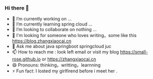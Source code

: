### Hi there 👋

<!--
**small-rose/small-rose** is a ✨ _special_ ✨ repository because its `README.md` (this file) appears on your GitHub profile.

Here are some ideas to get you started:
-->

- 🔭 I’m currently working on ...
- 🌱 I’m currently learning spring cloud ...
- 👯 I’m looking to collaborate on nothing ...
- 🤔 I'm looking for someone who loves writing，some like this https://blog.zhangxiaocai.cn
- 💬 Ask me about java springboot springcloud juc
- 📫 How to reach me : look left email or visit my blog https://small-rose.github.io or https://zhangxiaocai.cn 
- 😄 Pronouns: thinking，writting，learnning
- ⚡ Fun fact: I losted my girlfirend before i meet her .

